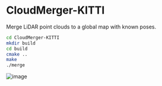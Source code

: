 # CloudMerger-KITTI
Merge LiDAR point clouds to a global map with known poses.

```bash
cd CloudMerger-KITTI
mkdir build
cd build
cmake ..
make
./merge
```
![image](https://github.com/SpadyDong/CloudMerger-KITTI/assets/47657625/6fdb6524-9a32-40bc-ac08-de1dbfb727d3)
